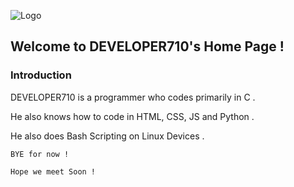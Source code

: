 ![Logo](/logo.ico)

## Welcome to DEVELOPER710's Home Page !

### Introduction

DEVELOPER710 is a programmer who codes primarily in C .

He also knows how to code in HTML, CSS, JS and Python .

He also does Bash Scripting on Linux Devices .

`BYE for now !`

`Hope we meet Soon !`
